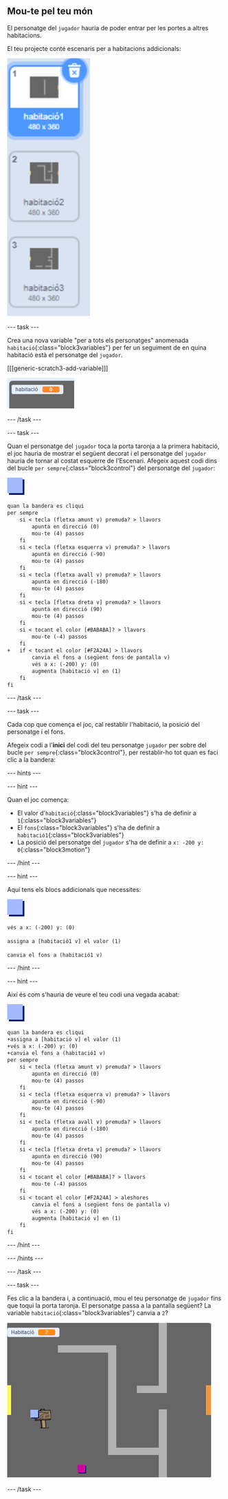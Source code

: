 ## Mou-te pel teu món

El personatge del `jugador` hauria de poder entrar per les portes a altres habitacions.

El teu projecte conté escenaris per a habitacions addicionals:

![captura de pantalla](images/world-backdrops.png)

--- task ---

Crea una nova variable "per a tots els personatges" anomenada `habitació`{:class="block3variables"} per fer un seguiment de en quina habitació està el personatge del `jugador`.

[[[generic-scratch3-add-variable]]]

![captura de pantalla](images/world-room.png)

--- /task ---

--- task ---

Quan el personatge del `jugador` toca la porta taronja a la primera habitació, el joc hauria de mostrar el següent decorat i el personatge del `jugador` hauria de tornar al costat esquerre de l'Escenari. Afegeix aquest codi dins del bucle `per sempre`{:class="block3control"} del personatge del `jugador`:

![jugador](images/player.png)

```blocks3
quan la bandera es cliqui
per sempre
    si < tecla (fletxa amunt v) premuda? > llavors
        apunta en direcció (0)
        mou-te (4) passos
    fi
    si < tecla (fletxa esquerra v) premuda? > llavors
        apunta en direcció (-90)
        mou-te (4) passos
    fi
    si < tecla (fletxa avall v) premuda? > llavors
        apunta en direcció (-180)
        mou-te (4) passos
    fi
    si < tecla [fletxa dreta v] premuda? > llavors
        apunta en direcció (90)
        mou-te (4) passos
    fi
    si < tocant el color [#BABABA]? > llavors
        mou-te (-4) passos
    fi
+   if < tocant el color [#F2A24A] > llavors
        canvia el fons a (següent fons de pantalla v)
        vés a x: (-200) y: (0)
        augmenta [habitació v] en (1)
    fi
fi
```

--- /task ---

--- task ---

Cada cop que comença el joc, cal restablir l'habitació, la posició del personatge i el fons.

Afegeix codi a l'**inici** del codi del teu personatge `jugador` per sobre del bucle `per sempre`{:class="block3control"}, per restablir-ho tot quan es faci clic a la bandera:

--- hints ---


--- hint ---

Quan el joc comença:

+ El valor d'`habitació`{:class="block3variables"} s'ha de definir a `1`{:class="block3variables"}
+ El `fons`{:class="block3variables"} s'ha de definir a `habitació1`{:class="block3variables"}
+ La posició del personatge del `jugador` s'ha de definir a `x: -200 y: 0`{:class="block3motion"}

--- /hint ---

--- hint ---

Aquí tens els blocs addicionals que necessites:

![jugador](images/player.png)

```blocks3
vés a x: (-200) y: (0)

assigna a [habitació1 v] el valor (1)

canvia el fons a (habitació1 v)
```

--- /hint ---

--- hint ---

Així és com s'hauria de veure el teu codi una vegada acabat:

![jugador](images/player.png)

```blocks3
quan la bandera es cliqui
+assigna a [habitació v] el valor (1)
+vés a x: (-200) y: (0)
+canvia el fons a (habitació1 v)
per sempre
    si < tecla (fletxa amunt v) premuda? > llavors
        apunta en direcció (0)
        mou-te (4) passos
    fi
    si < tecla (fletxa esquerra v) premuda? > llavors
        apunta en direcció (-90)
        mou-te (4) passos
    fi
    si < tecla (fletxa avall v) premuda? > llavors
        apunta en direcció (-180)
        mou-te (4) passos
    fi
    si < tecla [fletxa dreta v] premuda? > llavors
        apunta en direcció (90)
        mou-te (4) passos
    fi
    si < tocant el color [#BABABA]? > llavors
        mou-te (-4) passos
    fi
    si < tocant el color [#F2A24A] > aleshores
        canvia el fons a (següent fons de pantalla v)
        vés a x: (-200) y: (0)
        augmenta [habitació v] en (1)
    fi
fi
```

--- /hint ---

--- /hints ---

--- /task ---

--- task ---

Fes clic a la bandera i, a continuació, mou el teu personatge de `jugador` fins que toqui la porta taronja. El personatge passa a la pantalla següent? La variable `habitació`{:class="block3variables"} canvia a `2`?

![captura de pantalla](images/world-room-test.png)

--- /task ---
